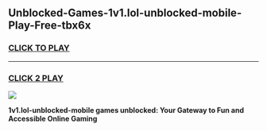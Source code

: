 
## Unblocked-Games-1v1.lol-unblocked-mobile-Play-Free-tbx6x
<h3>
<a href="https://premium76.site?title=1v1.lol-unblocked-mobile&ref=18A1">CLICK TO PLAY</a></h3>
<hr>

<h3>
<a href="https://premium76.site?title=1v1.lol-unblocked-mobile&ref=18A1">CLICK 2 PLAY</a>
  
</h3>

<a href="https://premium76.site?title=1v1.lol-unblocked-mobile&ref=18A1"><img src="https://clearcache.store/games.png"></a>


**1v1.lol-unblocked-mobile games unblocked: Your Gateway to Fun and Accessible Online Gaming**
